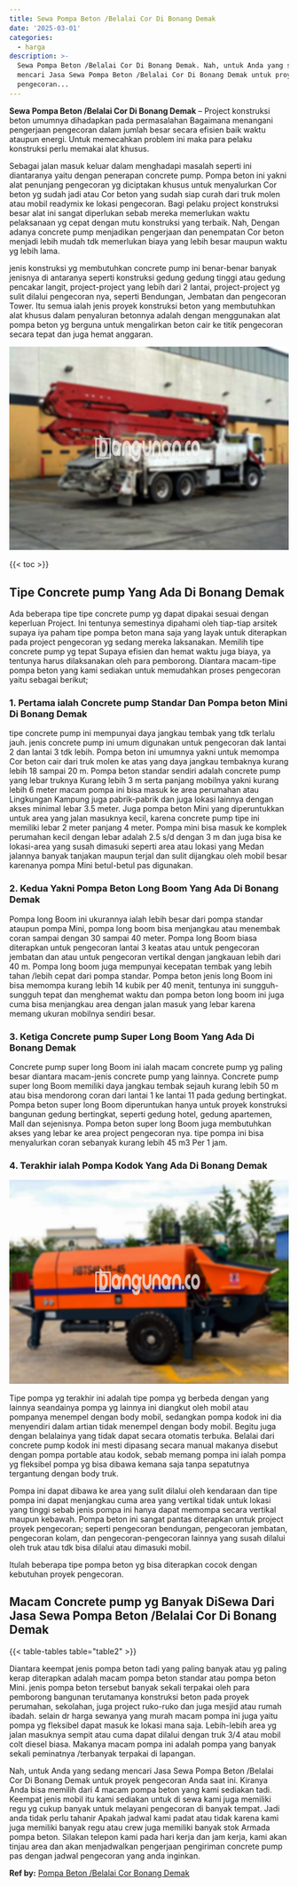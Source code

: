 ```yaml
---
title: Sewa Pompa Beton /Belalai Cor Di Bonang Demak
date: '2025-03-01'
categories:
  - harga
description: >-
  Sewa Pompa Beton /Belalai Cor Di Bonang Demak. Nah, untuk Anda yang sedang
  mencari Jasa Sewa Pompa Beton /Belalai Cor Di Bonang Demak untuk proyek
  pengecoran...
---
```


**Sewa Pompa Beton /Belalai Cor Di Bonang Demak** – Project konstruksi beton umumnya dihadapkan pada permasalahan Bagaimana menangani pengerjaan pengecoran dalam jumlah besar secara efisien baik waktu ataupun energi. Untuk memecahkan problem ini maka para pelaku konstruksi perlu memakai alat khusus.

Sebagai jalan masuk keluar dalam menghadapi masalah seperti ini diantaranya yaitu dengan penerapan concrete pump. Pompa beton ini yakni alat penunjang pengecoran yg diciptakan khusus untuk menyalurkan Cor beton yg sudah jadi atau Cor beton yang sudah siap curah dari truk molen atau mobil readymix ke lokasi pengecoran. Bagi pelaku project konstruksi besar alat ini sangat diperlukan sebab mereka memerlukan waktu pelaksanaan yg cepat dengan mutu konstruksi yang terbaik. Nah, Dengan adanya concrete pump menjadikan pengerjaan dan penempatan Cor beton menjadi lebih mudah tdk memerlukan biaya yang lebih besar maupun waktu yg lebih lama.

jenis konstruksi yg membutuhkan concrete pump ini benar-benar banyak jenisnya di antaranya seperti konstruksi gedung gedung tinggi atau gedung pencakar langit, project-project yang lebih dari 2 lantai, project-project yg sulit dilalui pengecoran nya, seperti Bendungan, Jembatan dan pengecoran Tower. Itu semua ialah jenis proyek konstruksi beton yang membutuhkan alat khusus dalam penyaluran betonnya adalah dengan menggunakan alat pompa beton yg berguna untuk mengalirkan beton cair ke titik pengecoran secara tepat dan juga hemat anggaran.

![Sewa Pompa Beton /Belalai Cor Di Bonang Demak](/images/sewa-concrete-pump-32.png)

{{< toc >}}

## Tipe Concrete pump Yang Ada Di Bonang Demak

Ada beberapa tipe tipe concrete pump yg dapat dipakai sesuai dengan keperluan Project. Ini tentunya semestinya dipahami oleh tiap-tiap arsitek supaya iya paham tipe pompa beton mana saja yang layak untuk diterapkan pada project pengecoran yg sedang mereka laksanakan. Memilih tipe concrete pump yg tepat Supaya efisien dan hemat waktu juga biaya, ya tentunya harus dilaksanakan oleh para pemborong. Diantara macam-tipe pompa beton yang kami sediakan untuk memudahkan proses pengecoran yaitu sebagai berikut;

### 1\. Pertama ialah Concrete pump Standar Dan Pompa beton Mini Di Bonang Demak

tipe concrete pump ini mempunyai daya jangkau tembak yang tdk terlalu jauh. jenis concrete pump ini umum digunakan untuk pengecoran dak lantai 2 dan lantai 3 tdk lebih. Pompa beton ini umumnya yakni untuk memompa Cor beton cair dari truk molen ke atas yang daya jangkau tembaknya kurang lebih 18 sampai 20 m. Pompa beton standar sendiri adalah concrete pump yang lebar truknya Kurang lebih 3 m serta panjang mobilnya yakni kurang lebih 6 meter macam pompa ini bisa masuk ke area perumahan atau Lingkungan Kampung juga pabrik-pabrik dan juga lokasi lainnya dengan akses minimal lebar 3.5 meter. Juga pompa beton Mini yang diperuntukkan untuk area yang jalan masuknya kecil, karena concrete pump tipe ini memiliki lebar 2 meter panjang 4 meter. Pompa mini bisa masuk ke komplek perumahan kecil dengan lebar adalah 2.5 s/d dengan 3 m dan juga bisa ke lokasi-area yang susah dimasuki seperti area atau lokasi yang Medan jalannya banyak tanjakan maupun terjal dan sulit dijangkau oleh mobil besar karenanya pompa Mini betul-betul pas digunakan.

### 2\. Kedua Yakni Pompa Beton Long Boom Yang Ada Di Bonang Demak

Pompa long Boom ini ukurannya ialah lebih besar dari pompa standar ataupun pompa Mini, pompa long boom bisa menjangkau atau menembak coran sampai dengan 30 sampai 40 meter. Pompa long Boom biasa diterapkan untuk pengecoran lantai 3 keatas atau untuk pengecoran jembatan dan atau untuk pengecoran vertikal dengan jangkauan lebih dari 40 m. Pompa long boom juga mempunyai kecepatan tembak yang lebih tahan /lebih cepat dari pompa standar. Pompa beton jenis long Boom ini bisa memompa kurang lebih 14 kubik per 40 menit, tentunya ini sungguh-sungguh tepat dan menghemat waktu dan pompa beton long boom ini juga cuma bisa menjangkau area dengan jalan masuk yang lebar karena memang ukuran mobilnya sendiri besar.

### 3\. Ketiga Concrete pump Super Long Boom Yang Ada Di Bonang Demak

Concrete pump super long Boom ini ialah macam concrete pump yg paling besar diantara macam-jenis concrete pump yang lainnya. Concrete pump super long Boom memiliki daya jangkau tembak sejauh kurang lebih 50 m atau bisa mendorong coran dari lantai 1 ke lantai 11 pada gedung bertingkat. Pompa beton super long Boom diperuntukan hanya untuk proyek konstruksi bangunan gedung bertingkat, seperti gedung hotel, gedung apartemen, Mall dan sejenisnya. Pompa beton super long Boom juga membutuhkan akses yang lebar ke area project pengecoran nya. tipe pompa ini bisa menyalurkan coran sebanyak kurang lebih 45 m3 Per 1 jam.

### 4\. Terakhir ialah Pompa Kodok Yang Ada Di Bonang Demak

![Sewa Pompa Beton /Belalai Cor Di Bonang Demak](/images/sewa-concrete-pump-16.png)

Tipe pompa yg terakhir ini adalah tipe pompa yg berbeda dengan yang lainnya seandainya pompa yg lainnya ini diangkut oleh mobil atau pompanya menempel dengan body mobil, sedangkan pompa kodok ini dia menyendiri dalam artian tidak menempel dengan body mobil. Begitu juga dengan belalainya yang tidak dapat secara otomatis terbuka. Belalai dari concrete pump kodok ini mesti dipasang secara manual makanya disebut dengan pompa portable atau kodok, sebab memang pompa ini ialah pompa yg fleksibel pompa yg bisa dibawa kemana saja tanpa sepatutnya tergantung dengan body truk.

Pompa ini dapat dibawa ke area yang sulit dilalui oleh kendaraan dan tipe pompa ini dapat menjangkau cuma area yang vertikal tidak untuk lokasi yang tinggi sebab jenis pompa ini hanya dapat memompa secara vertikal maupun kebawah. Pompa beton ini sangat pantas diterapkan untuk project proyek pengecoran; seperti pengecoran bendungan, pengecoran jembatan, pengecoran kolam, dan pengecoran-pengecoran lainnya yang susah dilalui oleh truk atau tdk bisa dilalui atau dimasuki mobil.

Itulah beberapa tipe pompa beton yg bisa diterapkan cocok dengan kebutuhan proyek pengecoran.

## Macam Concrete pump yg Banyak DiSewa Dari Jasa Sewa Pompa Beton /Belalai Cor Di Bonang Demak

{{< table-tables table="table2" >}}

Diantara keempat jenis pompa beton tadi yang paling banyak atau yg paling kerap diterapkan adalah macam pompa beton standar atau pompa beton Mini. jenis pompa beton tersebut banyak sekali terpakai oleh para pemborong bangunan terutamanya konstruksi beton pada proyek perumahan, sekolahan, juga project ruko-ruko dan juga mesjid atau rumah ibadah. selain dr harga sewanya yang murah macam pompa ini juga yaitu pompa yg fleksibel dapat masuk ke lokasi mana saja. Lebih-lebih area yg jalan masuknya sempit atau cuma dapat dilalui dengan truk 3/4 atau mobil colt diesel biasa. Makanya macam pompa ini adalah pompa yang banyak sekali peminatnya /terbanyak terpakai di lapangan.

Nah, untuk Anda yang sedang mencari Jasa Sewa Pompa Beton /Belalai Cor Di Bonang Demak untuk proyek pengecoran Anda saat ini. Kiranya Anda bisa memilih dari 4 macam pompa beton yang kami sediakan tadi. Keempat jenis mobil itu kami sediakan untuk di sewa kami juga memiliki regu yg cukup banyak untuk melayani pengecoran di banyak tempat. Jadi anda tidak perlu tahanir Apakah jadwal kami padat atau tidak karena kami juga memiliki banyak regu atau crew juga memiliki banyak stok Armada pompa beton. Silakan telepon kami pada hari kerja dan jam kerja, kami akan tinjau area dan akan menjadwalkan pengerjaan pengiriman concrete pump pas dengan jadwal pengecoran yang anda inginkan.

**Ref by:** [Pompa Beton /Belalai Cor Bonang Demak](https://id.wikipedia.org/wiki/Pompa)
